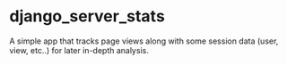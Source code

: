 django_server_stats
===================

A simple app that tracks page views along with some session data (user, view, etc..) for later in-depth analysis.
